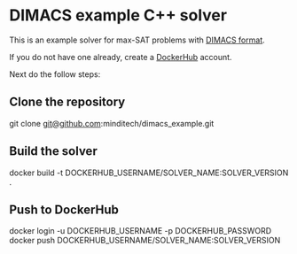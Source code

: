 # DIMACS example C++ solver

This is an example solver for max-SAT problems with <a href="http://people.sc.fsu.edu/~jburkardt/data/cnf/cnf.html">DIMACS format</a>.

If you do not have one already, create a <a href="http://dockerhub.com">DockerHub</a> account.

Next do the follow steps:

## Clone the repository

   git clone git@github.com:minditech/dimacs_example.git

## Build the solver

   docker build -t DOCKERHUB_USERNAME/SOLVER_NAME:SOLVER_VERSION .

## Push to DockerHub

   docker login -u DOCKERHUB_USERNAME -p DOCKERHUB_PASSWORD
   docker push DOCKERHUB_USERNAME/SOLVER_NAME:SOLVER_VERSION
